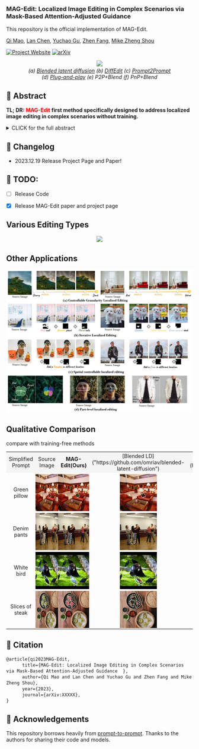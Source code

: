 ### MAG-Edit: Localized Image Editing in Complex Scenarios via Mask-Based Attention-Adjusted Guidance  

This repository is the official implementation of MAG-Edit.

[Qi Mao](https://sites.google.com/view/qi-mao/), [Lan Chen](), [Yuchao Gu](https://ycgu.site/), [Zhen Fang](), [Mike Zheng Shou](https://sites.google.com/view/showlab)


[![Project Website](https://img.shields.io/badge/Project-Website-orange
)](https://orannue.github.io/MAG-Edit/)
[![arXiv](https://img.shields.io/badge/arXiv-XXXXX-red
)]()

<p align="center">
<img src="assets/teaser.png"width="1080px"/>  
<br>
<em> (a) <a href="https://github.com/omriav/blended-latent-diffusion">Blended latent diffusion</a>  (b) <a href="https://arxiv.org/abs/2210.11427">DiffEdit</a>  (c) <a href="https://github.com/google/prompt-to-prompt">Prompt2Prompt</a> <br> 
(d)  <a href="https://github.com/MichalGeyer/plug-and-play">Plug-and-play</a>  (e) P2P+Blend (f) PnP+Blend</em>
</p>

## :bookmark: Abstract
<b>TL; DR: <font color="red">MAG-Edit</font> first method specifically designed to
address localized image editing in complex scenarios without training.</b>

<details><summary>CLICK for the full abstract</summary>
Recent diffusion-based image editing approaches have exhibited impressive editing capabilities in images with simple compositions. However, localized editing in complex scenarios has not been well-studied in the literature, despite its growing real-world demands. Existing mask-based inpainting methods fall short of retaining the underlying structure within the edit region. Meanwhile, mask-free attention-based methods often exhibit editing leakage and misalignment in more complex compositions. In this work, we develop MAG-Edit, a training-free, inference-stage optimization method, which enables localized image editing in complex scenarios. In particular, MAG-Edit optimizes the noise latent feature in diffusion models by maximizing two mask-based cross-attention constraints of the edit token, which in turn gradually enhances the local alignment with the desired prompt. Extensive quantitative and qualitative experiments demonstrate the effectiveness of our method in achieving both text alignment and structure preservation for localized editing within complex scenarios.
</details>

## :pencil: Changelog
- 2023.12.19 Release Project Page and Paper!
## :date: TODO:

- [ ] Release Code
- [x] Release MAG-Edit paper and project page


<p align="center">
<h2> Various Editing Types </h2>
<p align="center">
<img src="assets/editing_types.png"/>  
</p>

<h2> Other Applications</h2>  
<p align="center">
<img src="assets/other_apps.jpg"/>  
<br>

<h2> Qualitative Comparison </h2>
compare with training-free methods
<p align="center">
  <table align="center"   style="text-align:center;">
    <tr style="background-color: #F5F5F5">
      <td align="center">
       Simplified <br>Prompt
      </td>
      <td align="center">
       Source Image
      </td>
      <td  align="center">
        <b>MAG-Edit(Ours)</b>
      </td>
      <td align="center">
        [Blended LD]("https://github.com/omriav/blended-latent-diffusion")
      </td>
      <td  align="center">
        [DiffEdit](https://arxiv.org/abs/2210.11427")
      </td>
      <td  align="center">
        [P2P]("https://github.com/google/prompt-to-prompt")
      </td>
      <td  align="center">
        [PnP]("https://github.com/MichalGeyer/plug-and-play")
      </td>
    </tr>
    <tr>
      <td style="padding:0;" align="center">
        Green <br>pillow
      </td>
      <td style="width: 105px; height:105px;padding:0;" align="center">
        <img src="assets/compare/training-free/1/source.png" style="width: 100px; height: 100px;margin:0;padding=0;vertical-align:middle;" hspace="0" vspace="0">
      </td>
      <td style="width:105px; height: 105px;padding:0;" align="center">
        <img src="assets/compare/training-free/1/ours.png" style="width: 100px; height: 100px;margin:0;padding=0;vertical-align:middle;" hspace="0" vspace="0">
      </td>
      <td style="width: 105px; height: 105px;padding:0;" align="center">
        <img src="assets/compare/training-free/1/blended.png" style="width: 100px; height: 100px;margin:0;padding=0;vertical-align:middle;" hspace="0" vspace="0">
      </td>          
      <td style="width: 105px; height: 105px;padding:0;" align="center">
        <img src="assets/compare/training-free/1/diffedit.png" style="width: 100px; height: 100px;margin:0;padding=0;vertical-align:middle;" hspace="0" vspace="0">
      </td>
      <td style="width: 105px; height: 105px;padding:0;" align="center">
        <img src="assets/compare/training-free/1/p2p.png" style="width: 100px; height: 100px;margin:0;padding=0;vertical-align:middle;" hspace="0" vspace="0">
      </td>      
      <td style="width: 105px; height: 105px;padding:0;" align="center">
        <img src="assets/compare/training-free/1/pnp.png" style="width: 100px; height: 100px;margin:0;padding=0;vertical-align:middle;" hspace="0" vspace="0">
      </td>     
    </tr>
    <tr>
      <td style="padding:0;" align="center">
        Denim <br>pants
      </td>
      <td style="width: 105px; height:105px;padding:0;" align="center">
        <img src="assets/compare/training-free/2/source.png" style="width: 100px; height: 100px;margin:0;padding=0;vertical-align:middle;" hspace="0" vspace="0">
      </td>
      <td style="width:105px; height: 105px;padding:0;" align="center">
        <img src="assets/compare/training-free/2/ours.png" style="width: 100px; height: 100px;margin:0;padding=0;vertical-align:middle;" hspace="0" vspace="0">
      </td>
      <td style="width: 105px; height: 105px;padding:0;" align="center">
        <img src="assets/compare/training-free/2/blended.png" style="width: 100px; height: 100px;margin:0;padding=0;vertical-align:middle;" hspace="0" vspace="0">
      </td>          
      <td style="width: 105px; height: 105px;padding:0;" align="center">
        <img src="assets/compare/training-free/2/diffedit.png" style="width: 100px; height: 100px;margin:0;padding=0;vertical-align:middle;" hspace="0" vspace="0">
      </td>
      <td style="width: 105px; height: 105px;padding:0;" align="center">
        <img src="assets/compare/training-free/2/p2p.png" style="width: 100px; height: 100px;margin:0;padding=0;vertical-align:middle;" hspace="0" vspace="0">
      </td>      
      <td style="width: 105px; height: 105px;padding:0;" align="center">
        <img src="assets/compare/training-free/2/pnp.png" style="width: 100px; height: 100px;margin:0;padding=0;vertical-align:middle;" hspace="0" vspace="0">
      </td>     
    </tr>
    <tr>
      <td style="padding:0;" align="center">
        White <br>bird
      </td>
      <td style="width: 105px; height:105px;padding:0;" align="center">
        <img src="assets/compare/training-free/3/source.png" style="width: 100px; height: 100px;margin:0;padding=0;vertical-align:middle;" hspace="0" vspace="0">
      </td>
      <td style="width:105px; height: 105px;padding:0;" align="center">
        <img src="assets/compare/training-free/3/ours.png" style="width: 100px; height: 100px;margin:0;padding=0;vertical-align:middle;" hspace="0" vspace="0">
      </td>
      <td style="width: 105px; height: 105px;padding:0;" align="center">
        <img src="assets/compare/training-free/3/blended.png" style="width: 100px; height: 100px;margin:0;padding=0;vertical-align:middle;" hspace="0" vspace="0">
      </td>          
      <td style="width: 105px; height: 105px;padding:0;" align="center">
        <img src="assets/compare/training-free/3/diffedit.png" style="width: 100px; height: 100px;margin:0;padding=0;vertical-align:middle;" hspace="0" vspace="0">
      </td>
      <td style="width: 105px; height: 105px;padding:0;" align="center">
        <img src="assets/compare/training-free/3/p2p.png" style="width: 100px; height: 100px;margin:0;padding=0;vertical-align:middle;" hspace="0" vspace="0">
      </td>      
      <td style="width: 105px; height: 105px;padding:0;" align="center">
        <img src="assets/compare/training-free/3/pnp.png" style="width: 100px; height: 100px;margin:0;padding=0;vertical-align:middle;" hspace="0" vspace="0">
      </td>     
    </tr>
    <tr>
      <td style="padding:0;" align="center">
        Slices of <br>steak
      </td>
      <td style="width: 105px; height:105px;padding:0;" align="center">
        <img src="assets/compare/training-free/4/source.png" style="width: 100px; height: 100px;margin:0;padding=0;vertical-align:middle;" hspace="0" vspace="0">
      </td>
      <td style="width:105px; height: 105px;padding:0;" align="center">
        <img src="assets/compare/training-free/4/ours.png" style="width: 100px; height: 100px;margin:0;padding=0;vertical-align:middle;" hspace="0" vspace="0">
      </td>
      <td style="width: 105px; height: 105px;padding:0;" align="center">
        <img src="assets/compare/training-free/4/blended.png" style="width: 100px; height: 100px;margin:0;padding=0;vertical-align:middle;" hspace="0" vspace="0">
      </td>          
      <td style="width: 105px; height: 105px;padding:0;" align="center">
        <img src="assets/compare/training-free/4/diffedit.png" style="width: 100px; height: 100px;margin:0;padding=0;vertical-align:middle;" hspace="0" vspace="0">
      </td>
      <td style="width: 105px; height: 105px;padding:0;" align="center">
        <img src="assets/compare/training-free/4/p2p.png" style="width: 100px; height: 100px;margin:0;padding=0;vertical-align:middle;" hspace="0" vspace="0">
      </td>      
      <td style="width: 105px; height: 105px;padding:0;" align="center">
        <img src="assets/compare/training-free/4/pnp.png" style="width: 100px; height: 100px;margin:0;padding=0;vertical-align:middle;" hspace="0" vspace="0">
      </td>     

  </table>





<!--
<font size=4>Comparison with <a href="https://github.com/omriav/blended-latent-diffusion">Blended LD</a> and <a href="https://arxiv.org/abs/2210.11427">DiffEdit</a></font>
</p>
<p align="center">
<img src="assets/qualitative_cmp/mask.png"/>  
</p>
<p align="center">
<font size=4>Comparison with <a href="https://github.com/google/prompt-to-prompt">P2P</a> and <a href="https://github.com/MichalGeyer/plug-and-play">PnP</a></font>
</p>
<p align="center">
<img src="assets/qualitative_cmp/p2ppnp.png"/>  
</p>
<p align="center">
<font size=4>Comparison with <a href="https://github.com/timothybrooks/instruct-pix2pix">InstructPix2Pix</a> and <a href="https://github.com/OSU-NLP-Group/MagicBrush">MagicBrush</a></font>
</p>
<p align="center">
<img src="assets/qualitative_cmp/instructimagic.png"/>  
</p>
<h3> Various Editing Scenarios </h3>
<p align="center">
<img src="assets/editing_scenarios.png"/>  
</p>
-->



## :triangular_flag_on_post: Citation 

```
@article{qi2023MAG-Edit,
      title={MAG-Edit: Localized Image Editing in Complex Scenarios via Mask-Based Attention-Adjusted Guidance  }, 
      author={Qi Mao and Lan Chen and Yuchao Gu and Zhen Fang and Mike Zheng Shou},
      year={2023},
      journal={arXiv:XXXXX},
}
``` 


## :revolving_hearts: Acknowledgements

This repository borrows heavily from [prompt-to-prompt](https://github.com/google/prompt-to-prompt/). Thanks to the authors for sharing their code and models.




